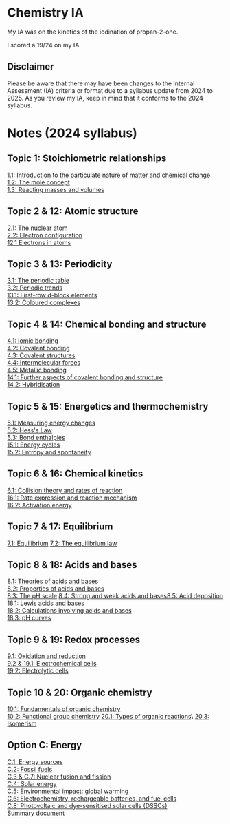 # Chemistry IA
My IA was on the kinetics of the iodination of propan-2-one. 

I scored a 19/24 on my IA.

## Disclaimer
Please be aware that there may have been changes to the Internal Assessment (IA) criteria or format due to a syllabus update from 2024 to 2025. As you review my IA, keep in mind that it conforms to the 2024 syllabus.

# Notes (2024 syllabus)
## Topic 1: Stoichiometric relationships
[1.1: Introduction to the particulate nature of matter and chemical change](https://docs.google.com/document/d/1yLPorUIAzFlkX3GADLZlAIpF2Yh6S40wGNYHFvR697Q/edit?usp=drive_link)\
[1.2: The mole concept](https://docs.google.com/document/d/16G8TyGosZK2iXknJYUdaohy5OJ_cata-JUA7AOg6-PI/edit?usp=drive_link)\
[1.3: Reacting masses and volumes](https://docs.google.com/document/d/1FDgYNOuK9W3p2Wutf1lubzzrHh5Yf3F_voackFpnEtU/edit?usp=drive_link)

## Topic 2 & 12: Atomic structure
[2.1: The nuclear atom](https://docs.google.com/document/d/17rK-3zL6mB7fY5VzPrSAlkjui5FHzbhWb289DZQ9B5M/edit?usp=sharing)\
[2.2: Electron configuration](https://docs.google.com/document/d/1SF-YCtIPUzw8lp3SSybidL50l56IUNF_z0PxNHzT1rU/edit?usp=sharing)\
[12.1 Electrons in atoms](https://docs.google.com/document/d/1qGI_MF3VaxUb3w3uB90o6hEC_OTYN1HSA3jYAz9XHms/edit?usp=sharing)

## Topic 3 & 13: Periodicity
[3.1: The periodic table](https://docs.google.com/document/d/1z_lmFAVahUgPRBwwBrg7Zl8ZWcJWDNVHJyqVbo62KP8/edit?usp=drive_link)\
[3.2: Periodic trends](https://docs.google.com/document/d/1Ed_1i7ItK0go-pHuPFndc2KcLgJaSxvcUDrdteWJLvE/edit?usp=drive_link)\
[13.1: First-row d-block elements](https://docs.google.com/document/d/1X8MxX2H6tNiXs4QIWtvowLwdwBHpcGpOdM4I4b3RmO0/edit?usp=drive_link)\
[13.2: Coloured complexes](https://docs.google.com/document/d/1mENKoc4fNBAoa8WHHqX7mhPuJkYdmEpCFRtUm9IWMaY/edit?usp=drive_link)

## Topic 4 & 14: Chemical bonding and structure
[4.1: Iomic bonding](https://docs.google.com/document/d/1mDJguOzycRtmVMBrtrnbtbkOlh5yAGxWofkilBGzDvQ/edit?usp=drive_link)\
[4.2: Covalent bonding](https://docs.google.com/document/d/1-G8WmoMfdYwBX3o-qINMraLdytjIVsOx9ccloMpMRZE/edit?usp=drive_link)\
[4.3: Covalent structures](https://docs.google.com/document/d/1vGqei1zYyfg-QkGDGn5pPH2SvY2jYmL45OZkul3ijuE/edit?usp=drive_link)\
[4.4: Intermolecular forces](https://docs.google.com/document/d/1BSHvHCocOtDMqt8mly1GycKMgrNIQJodgGCOxl55CZg/edit?usp=drive_link)\
[4.5: Metallic bonding](https://docs.google.com/document/d/1vIzyx3LVsIlQW8ObYcw_5QzQYd6YbdPVxePR39oalO8/edit?usp=drive_link)\
[14.1: Further aspects of covalent bonding and structure](https://docs.google.com/document/d/1RZwG9YsrvtDnde8m-1UF1ySxVpEannVO_ajhPYolxmk/edit?usp=drive_link)\
[14.2: Hybridisation](https://docs.google.com/document/d/1PwUHgebFMtdUbCfNrw_QpsVBWfLleXtRoh_5pZs_iBE/edit?usp=drive_link)
## Topic 5 & 15: Energetics and thermochemistry
[5.1: Measuring energy changes](https://docs.google.com/document/d/1yxQlJpdcVIGXyzWrK-Ut1zITWCdiVoe7OY-Iy8ovWq4/edit?usp=drive_link)\
[5.2: Hess's Law](https://docs.google.com/document/d/1Z-TTcTXilne2v_n_6yN-pzBCKlBrsJrdTtB8qSyTkno/edit?usp=drive_link)\
[5.3: Bond enthalpies](https://docs.google.com/document/d/1Wq-jVWr_4HviUgIuDOfAUc2n42ZqlWTMipHUN1luXGw/edit?usp=drive_link)\
[15.1: Energy cycles](https://docs.google.com/document/d/1RtT5_pp5soir0BT_l9vbDZdIxoWbNi_HK1l64Hle-dY/edit?usp=drive_link)\
[15.2: Entropy and spontaneity](https://docs.google.com/document/d/1mISijFOqDyplHuuTGIOLbGOSsGw5iQLRcA76ol6Gy9o/edit?usp=drive_link)

## Topic 6 & 16: Chemical kinetics
[6.1: Collision theory and rates of reaction](https://docs.google.com/document/d/1eEl5qIUCAUg6A2aQwxWnq9nvlMgBf_Zs-aj0A-yWkqo/edit?usp=drive_link)\
[16.1: Rate expression and reaction mechanism](https://docs.google.com/document/d/1eWG4KpJNcFR8wON5RkW4KKY6O4QJBP8A323gSZDR-WE/edit?usp=drive_link)\
[16.2: Activation energy](https://docs.google.com/document/d/1N--ewBfwT67aOUQOF5BSqH_4fGHWUUaWbOb4Q85_p_4/edit?usp=drive_link)

## Topic 7 & 17: Equilibrium
[7.1: Equilibrium](https://docs.google.com/document/d/14XW-D5BEqSvtNFE-bAjDu1XXBQJCdbcBd9NHCWjx41I/edit?usp=drive_link)
[7.2: The equilibrium law](https://docs.google.com/document/d/1r4fODDJroZq80aCFgk9OYY_d1eBNcyEDZ-ZuC7UdqVU/edit?usp=drive_link)


## Topic 8 & 18: Acids and bases
[8.1: Theories of acids and bases](https://docs.google.com/document/d/1FV0G2tsxjkl8Da74ZcoSlu5M5Cf0MwbPi3N68x7B8Bs/edit?usp=drive_link)\
[8.2: Properties of acids and bases](https://docs.google.com/document/d/1hGvTmgQEPN9o0GY6ibVUxeGwrBhU3Vf1GDKDzqYnZGo/edit?usp=drive_link)\
[8.3: The pH scale](https://docs.google.com/document/d/1KQtTrXBg2B4ZI3bIih2IUufHn_5XKWXP2cbBeJLCYD4/edit?usp=drive_link)
[8.4: Strong and weak acids and bases](https://docs.google.com/document/d/1xcDgxSMhwIdqTEXE5pLjLMuAqqaaq76KTGIW8a0SnrM/edit?usp=drive_link)[8.5: Acid deposition](https://docs.google.com/document/d/1zhGYdwH5IWnWirR7Ng4xvpzi2UcJZescLtvEWrgylcY/edit?usp=drive_link)\
[18.1: Lewis acids and bases](https://docs.google.com/document/d/1pJplbbZu4NkQBLtGji-4TA3yLF0qgItaSCBkCnqP2_4/edit?usp=drive_link)\
[18.2: Calculations involving acids and bases](https://docs.google.com/document/d/1C4d68VA2brSj4m2ldrZS-OdU0a59lFuChONfo0b76cM/edit?usp=drive_link)\
[18.3: pH curves](https://docs.google.com/document/d/1wXhZCgPmpxZQ-z8t_IquFF_0qWt-DBtTonROtLfJBe0/edit?usp=drive_link)

## Topic 9 & 19: Redox processes
[9.1: Oxidation and reduction](https://docs.google.com/document/d/1Mn4gp0JOhcZwt645h1l7rJLhx9HAUtDlRvechctQnU4/edit?usp=drive_link)\
[9.2 & 19.1: Electrochemical cells](https://docs.google.com/document/d/1gzpWslvQomgs5fM0tEdFlqgUga9Tap92cK6jjMzdcdg/edit?usp=drive_link)\
[19.2: Electrolytic cells](https://docs.google.com/document/d/1WSMh2CG4dWmbosvaFk_83G98bl0smKtpnZbGzcisKNY/edit?usp=drive_link)
## Topic 10 & 20: Organic chemistry
[10.1: Fundamentals of organic chemistry](https://docs.google.com/document/d/1ARbFooPF8QUYYO6E2arXk9VeS379vgDubSffA4qrxmw/edit?usp=drive_link)\
[10.2: Functional group chemistry](https://docs.google.com/document/d/17oennrHgncCpuUrXgNFGhcJv6ovrZVlHHPpFH3UL-7Q/edit?usp=drive_link)
[20.1: Types of organic reactions](https://docs.google.com/document/d/1NJNewS81M84SLLyrY_LKlbuwTj_OvawUch5JZHqPGfA/edit?usp=drive_link)\ [20.3: Isomerism](https://docs.google.com/document/d/1PqJzc8XyALmkxxf1ZZkmMmtV9YBRdUQ2KmBn7S50SiQ/edit?usp=drive_link)

## Option C: Energy
[C.1: Energy sources](https://docs.google.com/document/d/1GtMj1OkqfEoAF1fbNJBl8sIUbEtKH5AVn_9VHJ5rTdA/edit?usp=drive_link)\
[C.2: Fossil fuels](https://docs.google.com/document/d/1TyFNxlWfB2vn7yJQY3kXOx_HFjPWIJXoH9dlwJ3cFaM/edit?usp=drive_link)\
[C.3 & C.7: Nuclear fusion and fission](https://docs.google.com/document/d/1G9U-K-r7KWbRSn-b4_s5j7IlDu5BMrxW1voip-EtKoc/edit?usp=drive_link)\
[C.4: Solar energy](https://docs.google.com/document/d/1iFd9_wYpyHxdWLr8yt7IzN588xQnyddhtP2Iiv02xTE/edit?usp=drive_link)\
[C.5: Environmental impact: global warming](https://docs.google.com/document/d/1b5Go0SdUCWa8P3DSVfW3EpXghppbwFxelmloVrwwaVQ/edit?usp=drive_link)\
[C.6: Electrochemistry, rechargeable batteries, and fuel cells](https://docs.google.com/document/d/1AL6YKEBAfIQ3qQwUGTDR9zinZZk0D_d7L0n0RIWNt8Y/edit?usp=drive_link)\
[C.8: Photovoltaic and dye-sensitised solar cells (DSSCs)](https://docs.google.com/document/d/1ySTxtEmp39IZtwNFGILdm1Cp7xFGXGGOq28b__2PzbE/edit?usp=drive_link)\
[Summary document](https://docs.google.com/document/d/1j8bPAniwXnN1kHaFHUVaT9iuCbEfSH7DkSjFZl4zBz4/edit?usp=drive_link)
